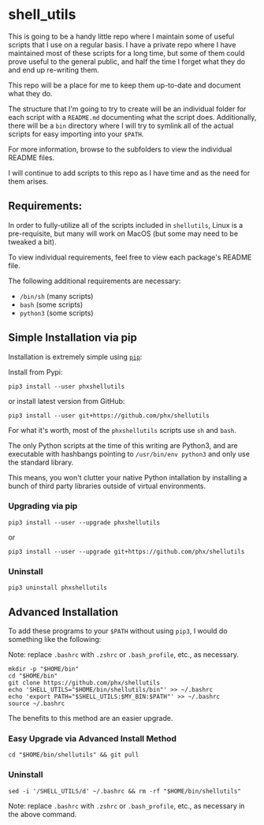 # shell_utils

This is going to be a handy little repo where I maintain some of useful scripts
that I use on a regular basis.  I have a private repo where I have maintained
most of these scripts for a long time, but some of them could prove useful to the
general public, and half the time I forget what they do and end up re-writing them.

This repo will be a place for me to keep them up-to-date and document what they do.

The structure that I'm going to try to create will be an individual folder for each
script with a `README.md` documenting what the script does.  Additionally, there
will be a `bin` directory where I will try to symlink all of the actual scripts
for easy importing into your `$PATH`.

For more information, browse to the subfolders to view the individual README files.

I will continue to add scripts to this repo as I have time and as the need for them arises.

## Requirements:

In order to fully-utilize all of the scripts included in `shellutils`, Linux is a pre-requisite, but many will work on MacOS (but some may need to be tweaked a bit).

To view individual requirements, feel free to view each package's README file.

The following additional requirements are necessary:

- `/bin/sh` (many scripts)
- `bash` (some scripts)
- `python3` (some scripts)

## Simple Installation via pip

Installation is extremely simple using [`pip`](https://pip.pypa.io/en/stable/installation/):

Install from Pypi:

`pip3 install --user phxshellutils`

or install latest version from GitHub:

`pip3 install --user git+https://github.com/phx/shellutils`

For what it's worth, most of the `phxshellutils` scripts use `sh` and `bash`.

The only Python scripts at the time of this writing are Python3, and are executable with hashbangs pointing to `/usr/bin/env python3` and only use the standard library.

This means, you won't clutter your native Python intallation by installing a bunch of third party libraries outside of virtual environments.

### Upgrading via pip

`pip3 install --user --upgrade phxshellutils`

or

`pip3 install --user --upgrade git+https://github.com/phx/shellutils`

### Uninstall

`pip3 uninstall phxshellutils`

## Advanced Installation

To add these programs to your `$PATH` without using `pip3`, I would do something like the following:

Note: replace `.bashrc` with `.zshrc` or `.bash_profile`, etc., as necessary.

```
mkdir -p "$HOME/bin"
cd "$HOME/bin"
git clone https://github.com/phx/shellutils
echo 'SHELL_UTILS="$HOME/bin/shellutils/bin"' >> ~/.bashrc
echo 'export PATH="$SHELL_UTILS:$MY_BIN:$PATH"' >> ~/.bashrc
source ~/.bashrc
```

The benefits to this method are an easier upgrade.

### Easy Upgrade via Advanced Install Method

`cd "$HOME/bin/shellutils" && git pull`

### Uninstall

`sed -i '/SHELL_UTILS/d' ~/.bashrc && rm -rf "$HOME/bin/shellutils"`

Note: replace `.bashrc` with `.zshrc` or `.bash_profile`, etc., as necessary in the above command.

